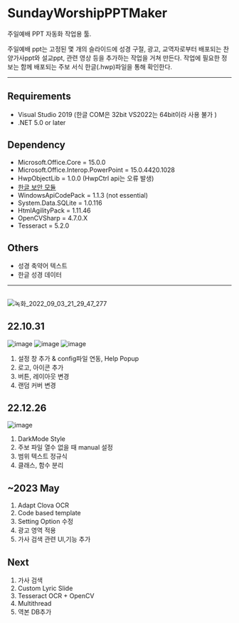 # SundayWorshipPPTMaker
주일예배 PPT 자동화 작업용 툴.

주일예배 ppt는 고정된 몇 개의 슬라이드에 성경 구절, 광고, 교역자로부터 배포되는 찬양가사ppt와 설교ppt, 관련 영상 등을 추가하는 작업을 거쳐 만든다.
작업에 필요한 정보는 함께 배포되는 주보 서식 한글(.hwp)파일을 통해 확인한다.

----------------------------------------------
## Requirements
* Visual Studio 2019 (한글 COM은 32bit VS2022는 64bit이라 사용 불가 )
* .NET 5.0 or later

## Dependency
* Microsoft.Office.Core = 15.0.0
* Microsoft.Office.Interop.PowerPoint = 15.0.4420.1028
* HwpObjectLib = 1.0.0	(HwpCtrl api는 오류 발생)
* [한글 보안 모듈](https://www.hancom.com/board/devdataView.do?board_seq=47&artcl_seq=4084&pageInfo.page=&search_text=)
* WindowsApiCodePack = 1.1.3 (not essential)
* System.Data.SQLite = 1.0.116
* HtmlAgilityPack = 1.11.46
* OpenCVSharp = 4.7.0.X
* Tesseract = 5.2.0

## Others
* 성경 축약어 텍스트
* 한글 성경 데이터
--------------------------------------------------
## 
![녹화_2022_09_03_21_29_47_277](https://user-images.githubusercontent.com/32349691/197352259-ed067af2-3991-4e7e-8b96-94fee34a4d03.gif)

## 22.10.31
![image](https://user-images.githubusercontent.com/32349691/199148140-ee914feb-d59d-4640-a1c2-a0e2b08789de.png)
![image](https://user-images.githubusercontent.com/32349691/199148518-a19ce9bb-780f-48e5-ab37-0e3b2dce1e85.png)
![image](https://user-images.githubusercontent.com/32349691/199148693-c6027540-5d7b-43dc-b0bd-28197927acff.png)
1. 설정 창 추가 & config파일 연동, Help Popup
2. 로고, 아이콘 추가
3. 버튼, 레이아웃 변경
4. 랜덤 커버 변경

## 22.12.26
![image](https://user-images.githubusercontent.com/32349691/209490068-922a8c26-144c-49cd-a57e-7c52a2c90818.png)
1. DarkMode Style
2. 주보 파일 열수 없을 때 manual 설정
3. 범위 텍스트 정규식
4. 클래스, 함수 분리

## ~2023 May
1. Adapt Clova OCR
2. Code based template
3. Setting Option 수정
4. 광고 영역 적용
5. 가사 검색 관련 UI,기능 추가 

## Next
1. 가사 검색
2. Custom Lyric Slide
3. Tesseract OCR + OpenCV
4. Multithread
5. 역본 DB추가
